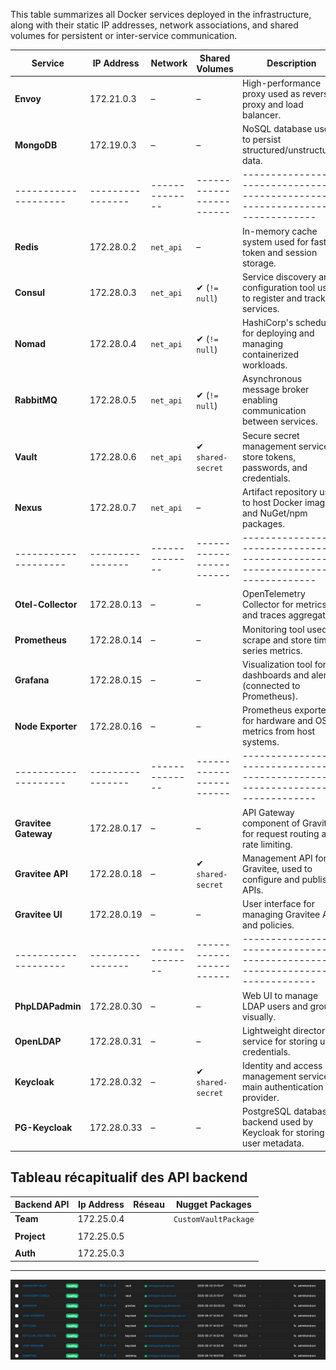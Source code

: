 
This table summarizes all Docker services deployed in the infrastructure, along with their static IP addresses, network associations, and shared volumes for persistent or inter-service communication.

| **Service**          | **IP Address**   | **Network**    | **Shared Volumes**       | **Description**                                                                   |
| -------------------- | ---------------- | -------------- | ------------------------ | --------------------------------------------------------------------------------- |
| **Envoy**            | 172.21.0.3       | –              | –                        | High-performance proxy used as reverse proxy and load balancer.                   |
| **MongoDB**          | 172.19.0.3       | –              | –                        | NoSQL database used to persist structured/unstructured data.                      |
| -------------------- | ---------------- | -------------- | ------------------------ | --------------------------------------------------------------------------------- |
| **Redis**            | 172.28.0.2       | `net_api`      | –                        | In-memory cache system used for fast token and session storage.                   |
| **Consul**           | 172.28.0.3       | `net_api`      | ✔ (`!= null`)            | Service discovery and configuration tool used to register and track services.     |
| **Nomad**            | 172.28.0.4       | `net_api`      | ✔ (`!= null`)            | HashiCorp's scheduler for deploying and managing containerized workloads.         |
| **RabbitMQ**         | 172.28.0.5       | `net_api`      | ✔ (`!= null`)            | Asynchronous message broker enabling communication between services.              |
| **Vault**            | 172.28.0.6       | `net_api`      | ✔ `shared-secret`        | Secure secret management service to store tokens, passwords, and credentials.     |
| **Nexus**            | 172.28.0.7       | `net_api`      | –                        | Artifact repository used to host Docker images and NuGet/npm packages.            |
| -------------------- | ---------------- | -------------- | ------------------------ | --------------------------------------------------------------------------------- |
| **Otel-Collector**   | 172.28.0.13      | –              | –                        | OpenTelemetry Collector for metrics and traces aggregation.                       |
| **Prometheus**       | 172.28.0.14      | –              | –                        | Monitoring tool used to scrape and store time-series metrics.                     |
| **Grafana**          | 172.28.0.15      | –              | –                        | Visualization tool for dashboards and alerts (connected to Prometheus).           |
| **Node Exporter**    | 172.28.0.16      | –              | –                        | Prometheus exporter for hardware and OS metrics from host systems.                |
| -------------------- | ---------------- | -------------- | ------------------------ | --------------------------------------------------------------------------------- |
| **Gravitee Gateway** | 172.28.0.17      | –              | –                        | API Gateway component of Gravitee for request routing and rate limiting.          |
| **Gravitee API**     | 172.28.0.18      | –              | ✔ `shared-secret`        | Management API for Gravitee, used to configure and publish APIs.                  |
| **Gravitee UI**      | 172.28.0.19      | –              | –                        | User interface for managing Gravitee APIs and policies.                           |
| -------------------- | ---------------- | -------------- | ------------------------ | --------------------------------------------------------------------------------- |
| **PhpLDAPadmin**     | 172.28.0.30      | –              | –                        | Web UI to manage LDAP users and groups visually.                                  |
| **OpenLDAP**         | 172.28.0.31      | –              | –                        | Lightweight directory service for storing user credentials.                       |
| **Keycloak**         | 172.28.0.32      | –              | ✔ `shared-secret`        | Identity and access management service, main authentication provider.             |
| **PG-Keycloak**      | 172.28.0.33      | –              | –                        | PostgreSQL database backend used by Keycloak for storing user metadata.           |


Tableau récapitualif des API backend
-----------------------------------------------------------------------------------
| Backend API    | Ip Address    | Réseau                | Nugget Packages        |
| ---------------| --------------|-----------------------|----------------------- |
| **Team**       |172.25.0.4     |                       |`CustomVaultPackage`    |
|                |               |                       |                        |
| **Project**    |172.25.0.5     |                       |                        |
|                |               |                       |                        |
| **Auth**       |172.25.0.3     |                       |                        |
-----------------------------------------------------------------------------------

![Schéma auth](./healthcheck_ldap_keycloak_postgres_phpadmin.png)